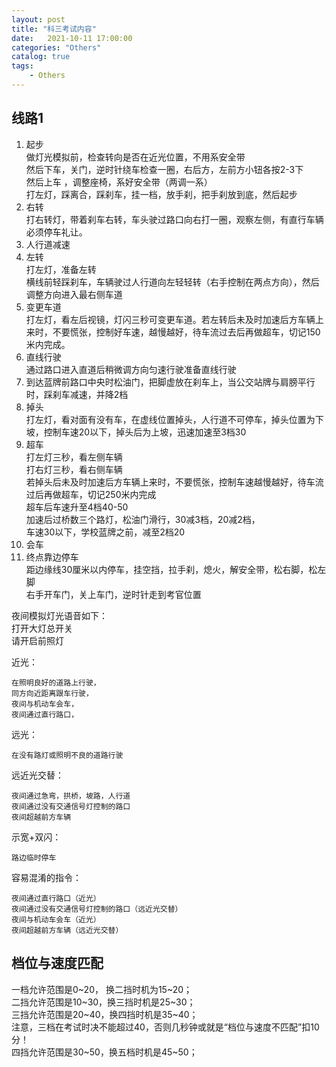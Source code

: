 ```yaml
---                
layout: post                
title: "科三考试内容" 
date:   2021-10-11 17:00:00                 
categories: "Others"                
catalog: true                
tags:                 
    - Others                
---      
```


## 线路1  
1. 起步   
做灯光模拟前，检查转向是否在近光位置，不用系安全带   
然后下车，关门，逆时针绕车检查一圈，右后方，左前方小钮各按2-3下   
然后上车  ，调整座椅，系好安全带（两调一系）   
打左灯，踩离合，踩刹车，挂一档，放手刹，把手刹放到底，然后起步  
2. 右转  
打右转灯，带着刹车右转，车头驶过路口向右打一圈，观察左侧，有直行车辆必须停车礼让。  
3. 人行道减速   
4. 左转  
打左灯，准备左转   
横线前轻踩刹车，车辆驶过人行道向左轻轻转（右手控制在两点方向），然后调整方向进入最右侧车道  
5. 变更车道  
打左灯，看左后视镜，灯闪三秒可变更车道。若左转后未及时加速后方车辆上来时，不要慌张，控制好车速，越慢越好，待车流过去后再做超车，切记150米内完成。   
6. 直线行驶  
通过路口进入直道后稍微调方向匀速行驶准备直线行驶  
7. 到达蓝牌前路口中央时松油门，把脚虚放在刹车上，当公交站牌与肩膀平行时，踩刹车减速，并降2档  
8. 掉头  
打左灯，看对面有没有车，在虚线位置掉头，人行道不可停车，掉头位置为下坡，控制车速20以下，掉头后为上坡，迅速加速至3档30  
9. 超车  
打左灯三秒，看左侧车辆  
打右灯三秒，看右侧车辆  
若掉头后未及时加速后方车辆上来时，不要慌张，控制车速越慢越好，待车流过后再做超车，切记250米内完成   
超车后车速升至4档40-50  
加速后过桥数三个路灯，松油门滑行，30减3档，20减2档，  
车速30以下，学校蓝牌之前，减至2档20   
10. 会车   
11. 终点靠边停车   
距边缘线30厘米以内停车，挂空挡，拉手刹，熄火，解安全带，松右脚，松左脚  
右手开车门，关上车门，逆时针走到考官位置  

夜间模拟灯光语音如下：  
打开大灯总开关  
请开启前照灯  

近光：  

    在照明良好的道路上行驶，  
    同方向近距离跟车行驶，  
    夜间与机动车会车，  
    夜间通过直行路口，  

远光：  

    在没有路灯或照明不良的道路行驶  

远近光交替：  

    夜间通过急弯，拱桥，坡路，人行道  
    夜间通过没有交通信号灯控制的路口  
    夜间超越前方车辆  

示宽+双闪：   

    路边临时停车  

容易混淆的指令：   

    夜间通过直行路口（近光）  
    夜间通过没有交通信号灯控制的路口（远近光交替）  
    夜间与机动车会车（近光）  
    夜间超越前方车辆（远近光交替）  


## 档位与速度匹配  
一档允许范围是0~20， 换二挡时机为15~20；  
二挡允许范围是10~30，换三挡时机是25~30；  
三挡允许范围是20~40，换四挡时机是35~40；    
注意，三档在考试时决不能超过40，否则几秒钟或就是“档位与速度不匹配”扣10分！  
四挡允许范围是30~50，换五档时机是45~50；  

